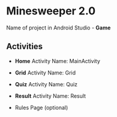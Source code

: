 # Minesweeper 2.0

Name of project in Android Studio - **Game** 

## Activities 

- **Home**
Activity Name: MainActivity 

- **Grid**
Activity Name: Grid

- **Quiz**
Activity Name: Quiz

- **Result**
Activity Name: Result

- Rules Page (optional)
